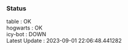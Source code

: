 ### Status


table : OK  
hogwarts : OK  
icy-bot : DOWN  
Latest Update : 2023-09-01 22:06:48.441282
